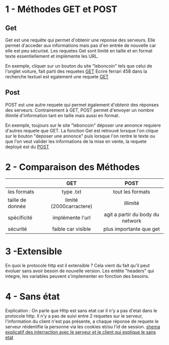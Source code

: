 # 1 - Méthodes GET et POST

## Get 
Get est une requête qui permet d'obtenir une reponse des serveurs.
	Elle permet d'acceder aux informations mais pas d'en entrée de nouvelle car elle est peu sécurisé.
	Les requetes Get sont limité en taille et en format texte essentiellement et implémente les URL.
	
En exemple, cliquer sur un bouton du site "leboncoin" tels que celui de l'onglet voiture, fait parti des requetes [GET](https://www.leboncoin.fr/voitures/offres?locations) Ecrire ferrari 458 dans la recherche textuel est egalement une requete [GET](https://www.leboncoin.fr/recherche?category=2&text=ferrari+458)

## Post
POST est une autre requete qui permet également d'obtenir des réponses des serveurs.
Contrairement à GET, POST permet d'envoyer un nombre illimité d'information tant en taille mais aussi en format.

En exemple, toujours sur le site "leboncoin" déposer une annonce requiere d'autres requete que GET.
La fonction Get est retrouvé lorsque l'on clique sur le bouton "deposer une annonce" puis lorsque l'on rentre le texte ou que l'on veut valider les informations de la mise en vente, la requete deployé est du [POST](https://www.leboncoin.fr/deposer-une-annonce)


# 2 - Comparaison des Méthodes

|       | GET | POST |
|:------|:---------:|:----------:|
|les formats|type .txt|tout les formats|
|taille de donnée|limité (2000carractere)|illimité|
|spécificité|implémente l'url|agit a partir du body du network|
|sécurité|faible car visible|plus importante que get|


# 3 -Extensible

En quoi le protocole http est il extensible ?
	Cela vient du fait qu'il peut évoluer sans avoir besoin de nouvelle version.
	Les entête "headers" qui integre, les variables peuvent s'implementer en fonction des besoins.
	
# 4 - Sans état

Explication :
	On parle que Http est sans etat car il n'y a pas d'etat dans le protocole http. Il n'y a pas de suivi entre 2 requetes sur le serveur, l'information du client n'est pas présente, a chaque réponse de requete le serveur réidentifie la personne via les cookies et/ou l'id de session.
	[shema explicatif des interraction avec le serveur et le client qui explique le sans etat](https://docs.google.com/document/d/1JLvWOxeNOCab81PBlJ6wduIFFk0TPR5RLJqAxNqsRd4/edit)
	
	
	

